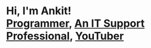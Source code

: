 <h1>Hi, I'm Ankit! <br/><a href="https://github.com/ankitSingh1008">Programmer</a>, <a href="https://www.linkedin.com/in/ankit-singh-linked-in/">An IT Support Professional</a>, <a href="https://www.youtube.com">YouTuber</a></h1>

